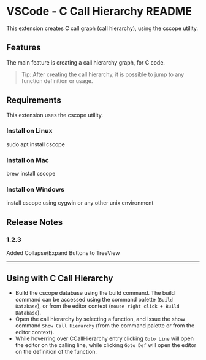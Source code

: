 # VSCode - C Call Hierarchy README

This extension creates C call graph (call hierarchy), using the cscope utility.

## Features

The main feature is creating a call hierarchy graph, for C code.


> Tip: After creating the call hierarchy, it is possible to jump to any function definition or usage.

## Requirements

This extension uses the cscope utility.

### Install on Linux

sudo apt install cscope

### Install on Mac

brew install cscope

### Install on Windows

install cscope using cygwin or any other unix environment

## Release Notes

### 1.2.3

Added Collapse/Expand Buttons to TreeView


-----------------------------------------------------------------------------------------------------------

## Using with C Call Hierarchy

* Build the cscope database using the build command. The build command can be accessed using the command palette (`Build Database`), or from the editor context (`mouse right click + Build Database`).
* Open the call hierarchy by selecting a function, and issue the show command `Show Call Hierarchy` (from the command palette or from the editor context).
* While hoverring over CCallHierarchy entry clicking `Goto Line` will open the editor on the calling line, while clicking `Goto Def` will open the editor on the definition of the function.
